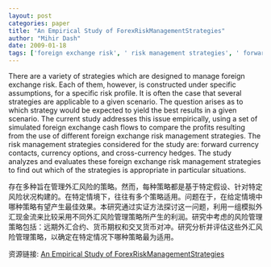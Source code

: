 ```yaml
---
layout: post
categories: paper
title: "An Empirical Study of ForexRiskManagementStrategies"
author: "Mihir Dash"
date: 2009-01-18
tags: ['foreign exchange risk', ' risk management strategies', ' forward currency contracts', ' currency options', ' cross-currency hedge']
---
```


There are a variety of strategies which are designed to manage foreign exchange risk. Each of them, however, is constructed under specific assumptions, for a specific risk profile. It is often the case that several strategies are applicable to a given scenario. The question arises as to which strategy would be expected to yield the best results in a given scenario. The current study addresses this issue empirically, using a set of simulated foreign exchange cash flows to compare the profits resulting from the use of different foreign exchange risk management strategies. The risk management strategies considered for the study are: forward currency contacts, currency options, and cross-currency hedges. The study analyzes and evaluates these foreign exchange risk management strategies to find out which of the strategies is appropriate in particular situations.

存在多种旨在管理外汇风险的策略。然而，每种策略都是基于特定假设、针对特定风险状况构建的。在特定情境下，往往有多个策略适用。问题在于，在给定情境中哪种策略有望产生最佳效果。本研究通过实证方法探讨这一问题，利用一组模拟外汇现金流来比较采用不同外汇风险管理策略所产生的利润。研究中考虑的风险管理策略包括：远期外汇合约、货币期权和交叉货币对冲。研究分析并评估这些外汇风险管理策略，以确定在特定情况下哪种策略最为适用。

资源链接: [An Empirical Study of ForexRiskManagementStrategies](https://papers.ssrn.com/sol3/papers.cfm?abstract_id=1326462)
